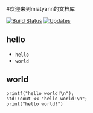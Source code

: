 #欢迎来到miatyann的文档库

[![Build Status](https://travis-ci.org/miatyann/miatyann.github.io.svg?branch=gh_pages)](https://travis-ci.org/miatyann/miatyann.github.io)
[![Updates](https://pyup.io/repos/github/robotuts/robotuts.github.io/shield.svg)](https://pyup.io/repos/github/miatyann/miatyann.github.io/)

## hello

* `hello`
* `world`

## world

    printf("hello world!\n");
    std::cout << "hello world!\n";
    print("hello world!")
